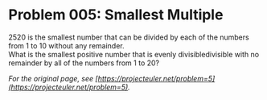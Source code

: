 # Problem 005: Smallest Multiple
  
$2520$ is the smallest number that can be divided by each of the numbers from $1$ to $10$ without any remainder.  
What is the smallest positive number that is evenly divisibledivisible with no remainder by all of the numbers from $1$ to $20$?  

*For the original page, see [https://projecteuler.net/problem=5](https://projecteuler.net/problem=5).*
